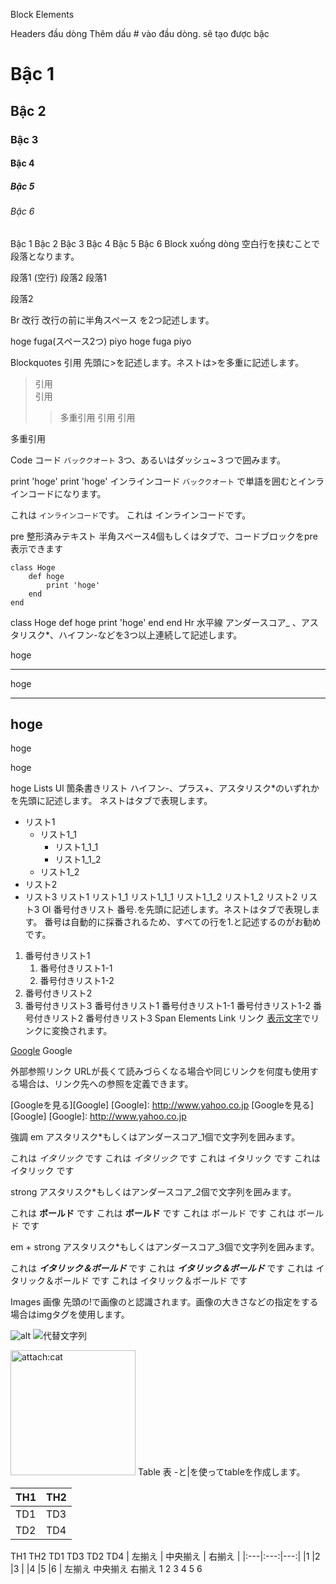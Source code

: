 Block Elements

Headers đầu dòng
Thêm dấu # vào đầu dòng. sẽ tạo được bậc
# Bậc 1
## Bậc 2
### Bậc 3
#### Bậc 4
##### Bậc 5
###### Bậc 6
Bậc 1
Bậc 2
Bậc 3
Bậc 4
Bậc 5
Bậc 6
Block xuống dòng
空白行を挟むことで段落となります。

段落1
(空行)
段落2
段落1

段落2

Br 改行
改行の前に半角スペース を2つ記述します。

hoge
fuga(スペース2つ)
piyo
hoge fuga
piyo

Blockquotes 引用
先頭に>を記述します。ネストは>を多重に記述します。

> 引用  
> 引用
>> 多重引用
引用
引用

多重引用

Code コード
`バッククオート` 3つ、あるいはダッシュ~３つで囲みます。

print 'hoge'
print 'hoge'
インラインコード
`バッククオート` で単語を囲むとインラインコードになります。

これは `インラインコード`です。
これは インラインコードです。

pre 整形済みテキスト
半角スペース4個もしくはタブで、コードブロックをpre表示できます

    class Hoge
        def hoge
            print 'hoge'
        end
    end
class Hoge
    def hoge
        print 'hoge'
    end
end
Hr 水平線
アンダースコア_ 、アスタリスク*、ハイフン-などを3つ以上連続して記述します。

hoge
***
hoge
___
hoge
---
hoge

hoge

hoge
Lists
Ul 箇条書きリスト
ハイフン-、プラス+、アスタリスク*のいずれかを先頭に記述します。
ネストはタブで表現します。

- リスト1
    - リスト1_1
        - リスト1_1_1
        - リスト1_1_2
    - リスト1_2
- リスト2
- リスト3
リスト1
リスト1_1
リスト1_1_1
リスト1_1_2
リスト1_2
リスト2
リスト3
Ol 番号付きリスト
番号.を先頭に記述します。ネストはタブで表現します。
番号は自動的に採番されるため、すべての行を1.と記述するのがお勧めです。

1. 番号付きリスト1
    1. 番号付きリスト1-1
    1. 番号付きリスト1-2
1. 番号付きリスト2
1. 番号付きリスト3
番号付きリスト1
番号付きリスト1-1
番号付きリスト1-2
番号付きリスト2
番号付きリスト3
Span Elements
Link リンク
[表示文字](URL)でリンクに変換されます。

[Google](https://www.google.co.jp/)
Google

外部参照リンク
URLが長くて読みづらくなる場合や同じリンクを何度も使用する場合は、リンク先への参照を定義できます。

[Googleを見る][Google]
[Google]: http://www.yahoo.co.jp
[Googleを見る][Google] [Google]: http://www.yahoo.co.jp

強調
em
アスタリスク*もしくはアンダースコア_1個で文字列を囲みます。

これは *イタリック* です
これは _イタリック_ です
これは イタリック です これは イタリック です

strong
アスタリスク*もしくはアンダースコア_2個で文字列を囲みます。

これは **ボールド** です
これは __ボールド__ です
これは ボールド です これは ボールド です

em + strong
アスタリスク*もしくはアンダースコア_3個で文字列を囲みます。

これは ***イタリック＆ボールド*** です
これは ___イタリック＆ボールド___ です
これは イタリック＆ボールド です これは イタリック＆ボールド です

Images 画像
先頭の!で画像のと認識されます。画像の大きさなどの指定をする場合はimgタグを使用します。

![alt](画像URL)
![代替文字列](URL "タイトル")

<img src="attach:cat.jpg" alt="attach:cat" title="attach:cat" width="200" height="200">
Table 表
-と|を使ってtableを作成します。

| TH1 | TH2 |
----|---- 
| TD1 | TD3 |
| TD2 | TD4 |
TH1	TH2
TD1	TD3
TD2	TD4
| 左揃え | 中央揃え | 右揃え |
|:---|:---:|---:|
|1 |2 |3 |
|4 |5 |6 |
左揃え	中央揃え	右揃え
1	2	3
4	5	6
